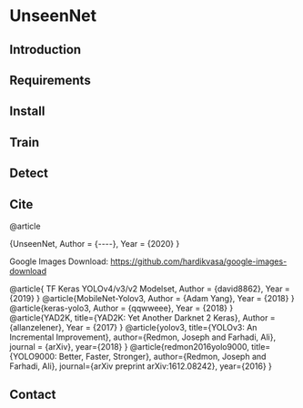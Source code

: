 # UnseenNet
## Introduction
## Requirements
## Install
## Train
## Detect

## Cite
@article



{UnseenNet,
          Author = {----},
          Year = {2020}
          }

Google Images Download: https://github.com/hardikvasa/google-images-download

@article{ TF Keras YOLOv4/v3/v2 Modelset,
          Author = {david8862},
          Year = {2019}
          }
@article{MobileNet-Yolov3,
     Author = {Adam Yang},
     Year = {2018}
     }
@article{keras-yolo3,
     Author = {qqwweee},
     Year = {2018}
     }
@article{YAD2K,
     title={YAD2K: Yet Another Darknet 2 Keras},
     Author = {allanzelener},
     Year = {2017}
     }
@article{yolov3,
     title={YOLOv3: An Incremental Improvement},
     author={Redmon, Joseph and Farhadi, Ali},
     journal = {arXiv},
     year={2018}
}
@article{redmon2016yolo9000,
  title={YOLO9000: Better, Faster, Stronger},
  author={Redmon, Joseph and Farhadi, Ali},
  journal={arXiv preprint arXiv:1612.08242},
  year={2016}
}

## Contact
